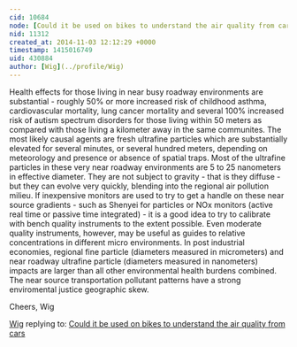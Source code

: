 ```yaml
---
cid: 10684
node: [Could it be used on bikes to understand the air quality from cars](../notes/fatnotfossils/10-29-2014/could-it-be-used-on-bikes-to-understand-the-air-quality-from-cars)
nid: 11312
created_at: 2014-11-03 12:12:29 +0000
timestamp: 1415016749
uid: 430884
author: [Wig](../profile/Wig)
---
```


Health effects for those living in near busy roadway environments are substantial - roughly 50% or more increased risk of childhood asthma, cardiovascular mortality, lung cancer mortality and several 100% increased risk of autism spectrum disorders for those living within 50 meters as compared with those living a kilometer away in the same communites.  The most likely causal agents are fresh ultrafine particles which are substantially elevated for several minutes, or several hundred meters, depending on meteorology and presence or absence of spatial traps.  Most of the ultrafine particles in these very near roadway environments are 5 to 25 nanometers in effective diameter.  They are not subject to gravity - that is they diffuse - but they can evolve very quickly, blending into the regional air pollution milieu.  If inexpensive monitors are used to try to get a handle on these near source gradients - such as Shenyei for particles or NOx monitors (active real time or passive time integrated) - it is a good idea to try to calibrate with bench quality instruments to the extent possible.  Even moderate quality instruments, however, may be useful as guides to relative concentrations in different micro environments.  In post industrial economies, regional fine particle (diameters measured in micrometers) and near roadway ultrafine particle (diameters measured in nanometers) impacts are larger than all other environmental health burdens combined.  The near source transportation pollutant patterns have a strong enviromental justice geographic skew.

Cheers, Wig

[Wig](../profile/Wig) replying to: [Could it be used on bikes to understand the air quality from cars](../notes/fatnotfossils/10-29-2014/could-it-be-used-on-bikes-to-understand-the-air-quality-from-cars)

